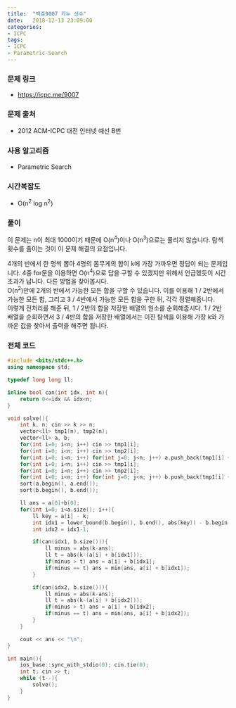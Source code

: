 ```yaml
---
title:  "백준9007 카누 선수"
date:   2018-12-13 23:09:00
categories:
- ICPC
tags:
- ICPC
- Parametric-Search
---
```


### 문제 링크
* https://icpc.me/9007

### 문제 출처
* 2012 ACM-ICPC 대전 인터넷 예선 B번

### 사용 알고리즘
* Parametric Search

### 시간복잡도
* O(n<sup>2</sup> log n<sup>2</sup>)

### 풀이
이 문제는 n이 최대 1000이기 때문에 O(n<sup>4</sup>)이나 O(n<sup>3</sup>)으로는 풀리지 않습니다. 탐색 횟수를 줄이는 것이 이 문제 해결의 요점입니다.

4개의 반에서 한 명씩 뽑아 4명의 몸무게의 합이 k에 가장 가까우면 정답이 되는 문제입니다. 4중 for문을 이용하면 O(n<sup>4</sup>)으로 답을 구할 수 있겠지만 위헤서 언급했듯이 시간초과가 납니다. 다른 방법을 찾아봅시다.<br>
O(n<sup>2</sup>)만에 2개의 반에서 가능한 모든 합을 구할 수 있습니다. 이를 이용해 1 / 2반에서 가능한 모든 합, 그리고 3 / 4반에서 가능한 모든 합을 구한 뒤, 각각 정렬해줍니다.<br>
이렇게 전처리를 해준 뒤, 1 / 2반의 합을 저장한 배열의 원소를 순회해줍시다. 1 / 2반 배열을 순회하면서 3 / 4반의 합을 저장한 배열에서는 이진 탐색을 이용해 가장 k와 가까운 값을 찾아서 출력을 해주면 됩니다.

### 전체 코드
```cpp
#include <bits/stdc++.h>
using namespace std;

typedef long long ll;

inline bool can(int idx, int n){
	return 0<=idx && idx<n;
}

void solve(){
	int k, n; cin >> k >> n;
	vector<ll> tmp1(n), tmp2(n);
	vector<ll> a, b;
	for(int i=0; i<n; i++) cin >> tmp1[i];
	for(int i=0; i<n; i++) cin >> tmp2[i];
	for(int i=0; i<n; i++) for(int j=0; j<n; j++) a.push_back(tmp1[i] + tmp2[j]);
	for(int i=0; i<n; i++) cin >> tmp1[i];
	for(int i=0; i<n; i++) cin >> tmp2[i];
	for(int i=0; i<n; i++) for(int j=0; j<n; j++) b.push_back(tmp1[i] + tmp2[j]);
	sort(a.begin(), a.end());
	sort(b.begin(), b.end());

	ll ans = a[0]+b[0];
	for(int i=0; i<a.size(); i++){
		ll key = a[i] - k;
		int idx1 = lower_bound(b.begin(), b.end(), abs(key)) - b.begin();
		int idx2 = idx1-1;

		if(can(idx1, b.size())){
			ll minus = abs(k-ans);
			ll t = abs(k-(a[i] + b[idx1]));
			if(minus > t) ans = a[i] + b[idx1];
			if(minus == t) ans = min(ans, a[i] + b[idx1]);
		}

		if(can(idx2, b.size())){
			ll minus = abs(k-ans);
			ll t = abs(k-(a[i] + b[idx2]));
			if(minus > t) ans = a[i] + b[idx2];
			if(minus == t) ans = min(ans, a[i] + b[idx2]);
		}
	}

	cout << ans << "\n";
}

int main(){
	ios_base::sync_with_stdio(0); cin.tie(0);
	int t; cin >> t;
	while (t--){
		solve();
	}
}
```
